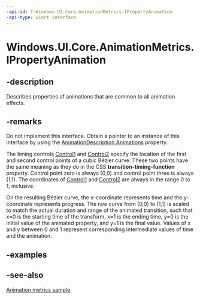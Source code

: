 ```yaml
---
-api-id: T:Windows.UI.Core.AnimationMetrics.IPropertyAnimation
-api-type: winrt interface
---
```


<!-- Interface syntax.
public interface IPropertyAnimation : 
-->

# Windows.UI.Core.AnimationMetrics.IPropertyAnimation

## -description
Describes properties of animations that are common to all animation effects.

## -remarks
Do not implement this interface. Obtain a pointer to an instance of this interface by using the [AnimationDescription.Animations](animationdescription_animations.md) property.

The timing controls [Control1](ipropertyanimation_control1.md) and [Control2](ipropertyanimation_control2.md) specify the location of the first and second control points of a cubic Bézier curve. These two points have the same meaning as they do in the CSS **transition-timing-function** property. Control point zero is always (0,0) and control point three is always (1,1). The coordinates of [Control1](ipropertyanimation_control1.md) and [Control2](ipropertyanimation_control2.md) are always in the range 0 to 1, inclusive.

On the resulting Bézier curve, the x-coordinate represents time and the y-coordinate represents progress. The raw curve from (0,0) to (1,1) is scaled to match the actual duration and range of the animated transition, such that x=0 is the starting time of the transform, x=1 is the ending time, y=0 is the initial value of the animated property, and y=1 is the final value. Values of x and y between 0 and 1 represent corresponding intermediate values of time and the animation.

## -examples

## -see-also
[Animation metrics sample](https://github.com/microsoft/Windows-universal-samples/tree/master/Samples/AnimationMetrics)
